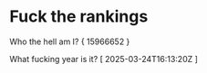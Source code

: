 # Fuck the rankings

Who the hell am I?
{ 15966652 }

What fucking year is it?
[ 2025-03-24T16:13:20Z ]

